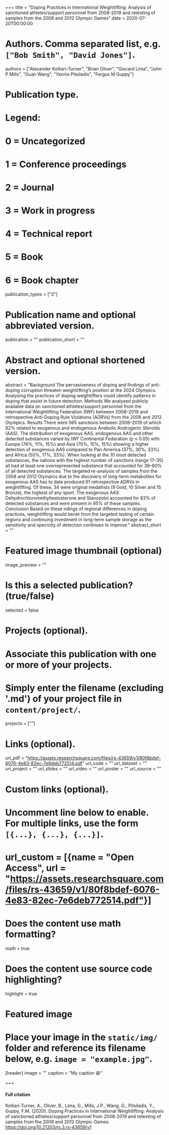 +++
title = "Doping Practices in International Weightlifting: Analysis of sanctioned athletes/support personnel from 2008-2019 and retesting of samples from the 2008 and 2012 Olympic Games"
date = 2020-07-20T00:00:00

# Authors. Comma separated list, e.g. `["Bob Smith", "David Jones"]`.
authors = ["Alexander Kolliari-Turner", "Brian Oliver", "Giscard Lima", "John P Mills", "Guan Wang", "Yannis Pitsiladis", "Fergus M Guppy"]

# Publication type.
# Legend:
# 0 = Uncategorized
# 1 = Conference proceedings
# 2 = Journal
# 3 = Work in progress
# 4 = Technical report
# 5 = Book
# 6 = Book chapter
publication_types = ["3"]

# Publication name and optional abbreviated version.
publication = ""
publication_short = ""

# Abstract and optional shortened version.
abstract = "Background The pervasiveness of doping and  findings of anti-doping corruption threaten weightlifting’s position at the 2024 Olympics. Analysing the practices of doping weightlifters could identify patterns in doping that assist in future detection.
Methods We analysed publicly available data on sanctioned athletes/support personnel from the International Weightlifting Federation (IWF) between 2008–2019 and retrospective Anti-Doping Rule Violations (ADRVs) from the 2008 and 2012 Olympics.
Results There were 565 sanctions between 2008–2019 of which 82% related to exogenous and endogenous Anabolic Androgenic Steroids (AAS). The distribution of exogenous AAS, endogenous AAS and other detected substances varied by IWF Continental Federation (p ≤ 0.05) with Europe (74%, 11%, 15%) and Asia (70%, 15%, 15%) showing a higher detection of exogenous AAS compared to Pan America (37%, 30%, 33%) and Africa (50%, 17%, 33%). When looking at the 10 most detected substances, the nations with the highest number of sanctions (range 17–35) all had at least one overrepresented substance that accounted for 38–60% of all detected substances. The targeted re-analysis of samples from the 2008 and 2012 Olympics due to the discovery of long-term metabolites for exogenous AAS has to date produced 61 retrospective ADRVs in weightlifting. Of these, 34 were original medallists (9 Gold, 10 Silver and 15 Bronze), the highest of any sport. The exogenous AAS Dehydrochloromethyltestosterone and Stanozolol accounted for 83% of detected substances and were present in 95% of these samples.
Conclusion Based on these  ndings of regional differences in doping practices, weightlifting would bene t from the targeted testing of certain regions and continuing investment in long-term sample storage as the sensitivity and speci city of detection continues to improve."
abstract_short = ""

# Featured image thumbnail (optional)
image_preview = ""

# Is this a selected publication? (true/false)
selected = false

# Projects (optional).
#   Associate this publication with one or more of your projects.
#   Simply enter the filename (excluding '.md') of your project file in `content/project/`.
   projects = [""]

# Links (optional).
url_pdf = "https://assets.researchsquare.com/files/rs-43659/v1/80f8bdef-6076-4e83-82ec-7e6deb772514.pdf"
url_code = ""
url_dataset = ""
url_project = ""
url_slides = ""
url_video = ""
url_poster = ""
url_source = ""

# Custom links (optional).
#   Uncomment line below to enable. For multiple links, use the form `[{...}, {...}, {...}]`.
#   url_custom = [{name = "Open Access", url = "https://assets.researchsquare.com/files/rs-43659/v1/80f8bdef-6076-4e83-82ec-7e6deb772514.pdf"}]

# Does the content use math formatting?
math = true

# Does the content use source code highlighting?
highlight = true

# Featured image
# Place your image in the `static/img/` folder and reference its filename below, e.g. `image = "example.jpg"`.
[header]
image = ""
caption = "My caption :smile:"

+++

#### Full citation
Kolliari-Turner, A., Oliver, B., Lima, G., Mills, J.P., Wang, G., Pitsiladis, Y., Guppy, F.M. (2020). Doping Practices in International Weightlifting: Analysis of sanctioned athletes/support personnel from 2008-2019 and retesting of samples from the 2008 and 2012 Olympic Games. https://doi.org/10.21203/rs.3.rs-43659/v1
